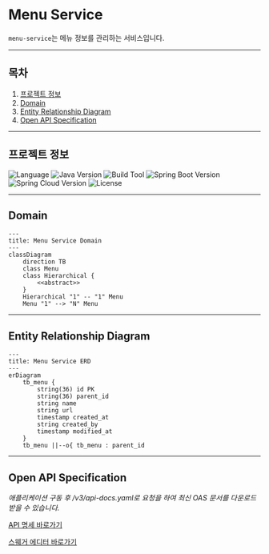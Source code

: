 # Menu Service
`menu-service`는 메뉴 정보를 관리하는 서비스입니다.

---

## 목차
1. [프로젝트 정보](#프로젝트-정보)
2. [Domain](#domain)
3. [Entity Relationship Diagram](#entity-relationship-diagram)
3. [Open API Specification](#open-api-specification)

---

## 프로젝트 정보
![Language](https://img.shields.io/badge/language-Java-blue)
![Java Version](https://img.shields.io/badge/Java-17-blue)
![Build Tool](https://img.shields.io/badge/build%20tool-Gradle-orange)
![Spring Boot Version](https://img.shields.io/badge/Spring%20Boot-3.2.2-green)
![Spring Cloud Version](https://img.shields.io/badge/Spring%20Cloud-2023.0.0-green)
![License](https://img.shields.io/badge/license-Apache%202.0-brightgreen)

---

## Domain

```mermaid
---
title: Menu Service Domain
---
classDiagram
    direction TB
    class Menu
    class Hierarchical {
        <<abstract>>
    }
    Hierarchical "1" -- "1" Menu
    Menu "1" --> "N" Menu

```

---

## Entity Relationship Diagram
```mermaid
---
title: Menu Service ERD
---
erDiagram
    tb_menu {
        string(36) id PK
        string(36) parent_id
        string name
        string url
        timestamp created_at
        string created_by
        timestamp modified_at
    }
    tb_menu ||--o{ tb_menu : parent_id
```

---

## Open API Specification
_애플리케이션 구동 후 /v3/api-docs.yaml로 요청을 하여 최신 OAS 문서를 다운로드 받을 수 있습니다._

[API 명세 바로가기](./docs%2Fmenu-api-docs.yaml)

[스웨거 에디터 바로가기](https://editor.swagger.io/)